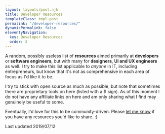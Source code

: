 ```yaml
---
layout: layouts/post.njk
title: Developer Resources
templateClass: tmpl-post
permalink: "/developer-resources/"
dynamicPermalink: false
eleventyNavigation:
  key: Developer Resources
  order: 3
---
```


A random, possibly&nbsp;useless list of <strong>resources</strong> aimed primarily at <strong>developers</strong> or<strong> software engineers</strong>, but with many for <strong>designers</strong>, <strong>UI and UX engineers</strong> as well. I try to make this list applicable to <i>anyone</i> in IT, including entrepreneurs, but know that it's not as comprehensive in each area of focus as I'd like it to be.

I try to stick with open source as much as possible, but note that sometimes there are proprietary tools on here (listed with a $ sign). As of this moment I do not have any affiliate links on here and am only sharing what I find may genuinely be useful to some.

Eventually, I'd love for this to be community-driven. Please <a href="https://www.nerdycode.com/contact/" target="_blank" rel="noopener noreferrer">let me know</a> if you&nbsp;have any resources you'd like to share. :)

Last updated 2019/07/12
